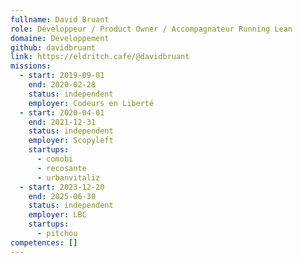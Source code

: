 ```yaml
---
fullname: David Bruant
role: Développeur / Product Owner / Accompagnateur Running Lean
domaine: Développement
github: davidbruant
link: https://eldritch.cafe/@davidbruant
missions:
  - start: 2019-09-01
    end: 2020-02-28
    status: independent
    employer: Codeurs en Liberté
  - start: 2020-04-01
    end: 2021-12-31
    status: independent
    employer: Scopyleft
    startups:
      - comobi
      - recosante
      - urbanvitaliz
  - start: 2023-12-20
    end: 2025-06-30
    status: independent
    employer: LBC
    startups:
      - pitchou
competences: []
---
```


